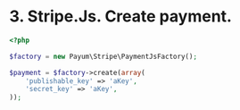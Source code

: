 # 3. Stripe.Js. Create payment. 

```php
<?php

$factory = new Payum\Stripe\PaymentJsFactory();

$payment = $factory->create(array(
    'publishable_key' => 'aKey', 
    'secret_key' => 'aKey',
));
```